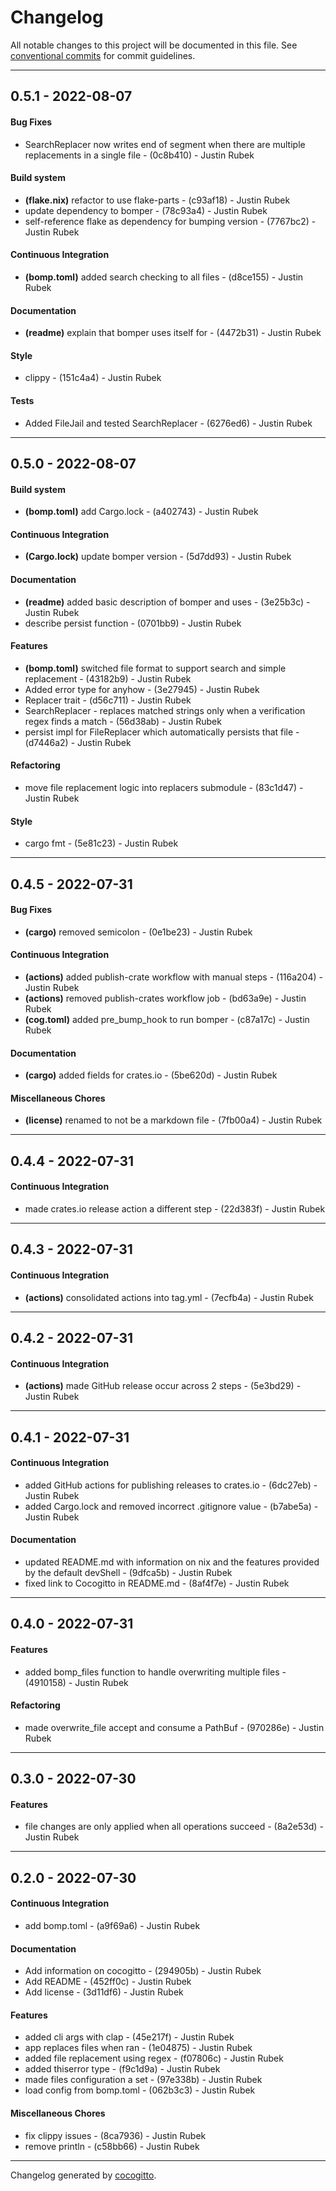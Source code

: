 # Changelog
All notable changes to this project will be documented in this file. See [conventional commits](https://www.conventionalcommits.org/) for commit guidelines.

- - -
## 0.5.1 - 2022-08-07
#### Bug Fixes
- SearchReplacer now writes end of segment when there are multiple replacements in a single file - (0c8b410) - Justin Rubek
#### Build system
- **(flake.nix)** refactor to use flake-parts - (c93af18) - Justin Rubek
- update dependency to bomper - (78c93a4) - Justin Rubek
- self-reference flake as dependency for bumping version - (7767bc2) - Justin Rubek
#### Continuous Integration
- **(bomp.toml)** added search checking to all files - (d8ce155) - Justin Rubek
#### Documentation
- **(readme)** explain that bomper uses itself for - (4472b31) - Justin Rubek
#### Style
- clippy - (151c4a4) - Justin Rubek
#### Tests
- Added FileJail and tested SearchReplacer - (6276ed6) - Justin Rubek

- - -

## 0.5.0 - 2022-08-07
#### Build system
- **(bomp.toml)** add Cargo.lock - (a402743) - Justin Rubek
#### Continuous Integration
- **(Cargo.lock)** update bomper version - (5d7dd93) - Justin Rubek
#### Documentation
- **(readme)** added basic description of bomper and uses - (3e25b3c) - Justin Rubek
- describe persist function - (0701bb9) - Justin Rubek
#### Features
- **(bomp.toml)** switched file format to support search and simple replacement - (43182b9) - Justin Rubek
- Added error type for anyhow - (3e27945) - Justin Rubek
- Replacer trait - (d56c711) - Justin Rubek
- SearchReplacer - replaces matched strings only when a verification regex finds a match - (56d38ab) - Justin Rubek
- persist impl for FileReplacer which automatically persists that file - (d7446a2) - Justin Rubek
#### Refactoring
- move file replacement logic into replacers submodule - (83c1d47) - Justin Rubek
#### Style
- cargo fmt - (5e81c23) - Justin Rubek

- - -

## 0.4.5 - 2022-07-31
#### Bug Fixes
- **(cargo)** removed semicolon - (0e1be23) - Justin Rubek
#### Continuous Integration
- **(actions)** added publish-crate workflow with manual steps - (116a204) - Justin Rubek
- **(actions)** removed publish-crates workflow job - (bd63a9e) - Justin Rubek
- **(cog.toml)** added pre_bump_hook to run bomper - (c87a17c) - Justin Rubek
#### Documentation
- **(cargo)** added fields for crates.io - (5be620d) - Justin Rubek
#### Miscellaneous Chores
- **(license)** renamed to not be a markdown file - (7fb00a4) - Justin Rubek

- - -

## 0.4.4 - 2022-07-31
#### Continuous Integration
- made crates.io release action a different step - (22d383f) - Justin Rubek

- - -

## 0.4.3 - 2022-07-31
#### Continuous Integration
- **(actions)** consolidated actions into tag.yml - (7ecfb4a) - Justin Rubek

- - -

## 0.4.2 - 2022-07-31
#### Continuous Integration
- **(actions)** made GitHub release occur across 2 steps - (5e3bd29) - Justin Rubek

- - -

## 0.4.1 - 2022-07-31
#### Continuous Integration
- added GitHub actions for publishing releases to crates.io - (6dc27eb) - Justin Rubek
- added Cargo.lock and removed incorrect .gitignore value - (b7abe5a) - Justin Rubek
#### Documentation
- updated README.md with information on nix and the features provided by the default devShell - (9dfca5b) - Justin Rubek
- fixed link to Cocogitto in README.md - (8af4f7e) - Justin Rubek

- - -

## 0.4.0 - 2022-07-31
#### Features
- added bomp_files function to handle overwriting multiple files - (4910158) - Justin Rubek
#### Refactoring
- made overwrite_file accept and consume a PathBuf - (970286e) - Justin Rubek

- - -

## 0.3.0 - 2022-07-30
#### Features
- file changes are only applied when all operations succeed - (8a2e53d) - Justin Rubek

- - -

## 0.2.0 - 2022-07-30
#### Continuous Integration
- add bomp.toml - (a9f69a6) - Justin Rubek
#### Documentation
- Add information on cocogitto - (294905b) - Justin Rubek
- Add README - (452ff0c) - Justin Rubek
- Add license - (3d11df6) - Justin Rubek
#### Features
- added cli args with clap - (45e217f) - Justin Rubek
- app replaces files when ran - (1e04875) - Justin Rubek
- added file replacement using regex - (f07806c) - Justin Rubek
- added thiserror type - (f9c1d9a) - Justin Rubek
- made files configuration a set - (97e338b) - Justin Rubek
- load config from bomp.toml - (062b3c3) - Justin Rubek
#### Miscellaneous Chores
- fix clippy issues - (8ca7936) - Justin Rubek
- remove println - (c58bb66) - Justin Rubek

- - -

Changelog generated by [cocogitto](https://github.com/cocogitto/cocogitto).